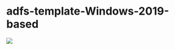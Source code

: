 # adfs-template-Windows-2019-based

<a href="https://portal.azure.com/#create/Microsoft.Template/uri/https%3A%2F%2Fraw.githubusercontent.com%2FPrivatePingu7%2Fadfs%2Fmaster%2Fazuredeploy.json" target="_blank">
    <img src="http://azuredeploy.net/deploybutton.png"/>
</a>